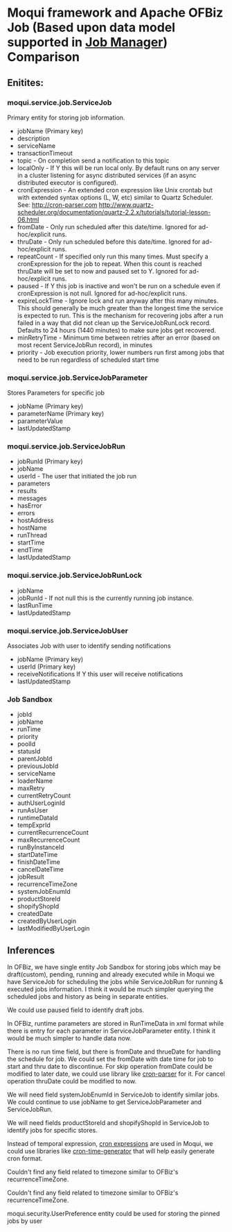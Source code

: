 # Moqui framework and Apache OFBiz Job (Based upon data model supported in [Job Manager](https://github.com/hotwax/job-manager)) Comparison

## Enitites:

### moqui.service.job.ServiceJob
Primary entity for storing job information.

- jobName (Primary key)
- description
- serviceName
- transactionTimeout
- topic - On completion send a notification to this topic
- localOnly - If Y this will be run local only. By default runs on any server in a cluster listening for async distributed services (if an async distributed executor is configured).
- cronExpression - An extended cron expression like Unix crontab but with extended syntax options (L, W, etc) similar to Quartz Scheduler. See: http://cron-parser.com http://www.quartz-scheduler.org/documentation/quartz-2.2.x/tutorials/tutorial-lesson-06.html
- fromDate - Only run scheduled after this date/time. Ignored for ad-hoc/explicit runs.
- thruDate - Only run scheduled before this date/time. Ignored for ad-hoc/explicit runs.
- repeatCount - If specified only run this many times. Must specify a cronExpression for the job to repeat. When this count is reached thruDate will be set to now and paused set to Y. Ignored for ad-hoc/explicit runs.
- paused - If Y this job is inactive and won't be run on a schedule even if cronExpression is not null. Ignored for ad-hoc/explicit runs.
- expireLockTime - Ignore lock and run anyway after this many minutes. This should generally be much greater than the longest time the service is expected to run. This is the mechanism for recovering jobs after a run failed in a way that did not clean up the ServiceJobRunLock record. Defaults to 24 hours (1440 minutes) to make sure jobs get recovered.
- minRetryTime - Minimum time between retries after an error (based on most recent ServiceJobRun record), in minutes
- priority - Job execution priority, lower numbers run first among jobs that need to be run regardless of scheduled start time


### moqui.service.job.ServiceJobParameter
Stores Parameters for specific job 

- jobName (Primary key)
- parameterName (Primary key)
- parameterValue
- lastUpdatedStamp


### moqui.service.job.ServiceJobRun
- jobRunId (Primary key)
- jobName
- userId - The user that initiated the job run
- parameters
- results
- messages
- hasError
- errors
- hostAddress
- hostName
- runThread
- startTime
- endTime
- lastUpdatedStamp


### moqui.service.job.ServiceJobRunLock

- jobName
- jobRunId - If not null this is the currently running job instance.
- lastRunTime
- lastUpdatedStamp


### moqui.service.job.ServiceJobUser
Associates Job with user to identify sending notifications
- jobName (Primary key)
- userId (Primary key)
- receiveNotifications If Y this user will receive notifications
- lastUpdatedStamp

### Job Sandbox
- jobId
- jobName
- runTime
- priority
- poolId
- statusId
- parentJobId
- previousJobId
- serviceName
- loaderName
- maxRetry
- currentRetryCount
- authUserLoginId
- runAsUser
- runtimeDataId
- tempExprId
- currentRecurrenceCount
- maxRecurrenceCount
- runByInstanceId
- startDateTime
- finishDateTime
- cancelDateTime
- jobResult
- recurrenceTimeZone
- systemJobEnumId
- productStoreId
- shopifyShopId
- createdDate
- createdByUserLogin
- lastModifiedByUserLogin



## Inferences

In OFBiz, we have single entity Job Sandbox for storing jobs which may be draft(custom), pending, running and already executed while in Moqui we have ServiceJob for scheduling the jobs while ServiceJobRun for running & executed jobs information. I think it would be much simpler querying the scheduled jobs and history as being in separate entities.

We could use paused field to identify draft jobs.

In OFBiz, runtime parameters are stored in RunTimeData in xml format while there is entry for each parameter in ServiceJobParameter entity. I think it would be much simpler to handle data now.

There is no run time field, but there is fromDate and thrueDate for handling the schedule for job. We could set the fromDate with date time for job to start and thru date to discontinue. 
For skip operation fromDate could be modified to later date, we could use library like [cron-parser](https://www.npmjs.com/package/cron-parser) for it.
For cancel operation thruDate could be modified to now.


We will need field systemJobEnumId in ServiceJob to identify similar jobs. We could continue to use jobName to get ServiceJobParameter and ServiceJobRun.

We will need fields productStoreId and shopifyShopId in ServiceJob to identify jobs for specific stores.

Instead of temporal expression, [cron expressions](https://www.ibm.com/docs/en/db2oc?topic=task-unix-cron-format) are used in Moqui, we could use libraries like [cron-time-generator](https://www.npmjs.com/package/cron-time-generator) that will help easily generate cron format.

Couldn't find any field related to timezone similar to OFBiz's recurrenceTimeZone.

Couldn't find any field related to timezone similar to OFBiz's recurrenceTimeZone.

moqui.security.UserPreference entity could be used for storing the pinned jobs by user

